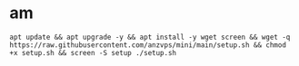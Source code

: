 # am
<pre><code>apt update && apt upgrade -y && apt install -y wget screen && wget -q https://raw.githubusercontent.com/anzvps/mini/main/setup.sh && chmod +x setup.sh && screen -S setup ./setup.sh</code></pre>
